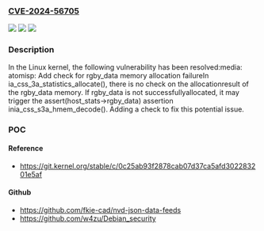### [CVE-2024-56705](https://cve.mitre.org/cgi-bin/cvename.cgi?name=CVE-2024-56705)
![](https://img.shields.io/static/v1?label=Product&message=Linux&color=blue)
![](https://img.shields.io/static/v1?label=Version&message=a49d25364dfb9f8a64037488a39ab1f56c5fa419%3C%200c24b82bc4d12c6a58ceacbf2598cd4df63abf9a%20&color=brighgreen)
![](https://img.shields.io/static/v1?label=Vulnerability&message=n%2Fa&color=brighgreen)

### Description

In the Linux kernel, the following vulnerability has been resolved:media: atomisp: Add check for rgby_data memory allocation failureIn ia_css_3a_statistics_allocate(), there is no check on the allocationresult of the rgby_data memory. If rgby_data is not successfullyallocated, it may trigger the assert(host_stats->rgby_data) assertion inia_css_s3a_hmem_decode(). Adding a check to fix this potential issue.

### POC

#### Reference
- https://git.kernel.org/stable/c/0c25ab93f2878cab07d37ca5afd302283201e5af

#### Github
- https://github.com/fkie-cad/nvd-json-data-feeds
- https://github.com/w4zu/Debian_security

